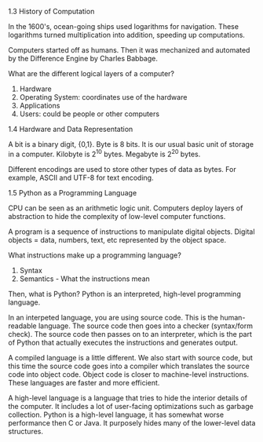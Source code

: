 1.3 History of Computation

In the 1600's, ocean-going ships used logarithms for navigation. These logarithms
turned multiplication into addition, speeding up computations.

Computers started off as humans. Then it was mechanized and automated by the Difference Engine by Charles Babbage.

What are the different logical layers of a computer?
1. Hardware
2. Operating System: coordinates use of the hardware
3. Applications
4. Users: could be people or other computers

1.4 Hardware and Data Representation

A bit is a binary digit, {0,1}. Byte is 8 bits. It is our usual basic unit of storage in a computer. Kilobyte is $2^{10}$ bytes. Megabyte is $2^{20}$ bytes.

Different encodings are used to store other types of data as bytes. For example, ASCII and UTF-8 for text encoding.

1.5 Python as a Programming Language

CPU can be seen as an arithmetic logic unit. Computers deploy layers of abstraction to hide the complexity of low-level computer functions.

A program is a sequence of instructions to manipulate digital objects. Digital objects = data, numbers, text, etc represented by the object space.

What instructions make up a programming language?
1. Syntax
2. Semantics - What the instructions mean

Then, what is Python? Python is an interpreted, high-level programming language. 

In an interpeted language, you are using source code. This is the human-readable language. The source code then goes into a checker (syntax/form check). The source code then passes on to an interpreter, which is the part of Python that actually executes the instructions and generates output.

A compiled language is a little different. We also start with source code, but this time the source code goes into a compiler which translates the source code into object code. Object code is closer to machine-level instructions. These languages are faster and more efficient.

A high-level language is a language that tries to hide the interior details of the computer. It includes a lot of user-facing optimizations such as garbage collection. Python is a high-level language, it has somewhat worse performance then C or Java. It purposely hides many of the lower-level data structures.